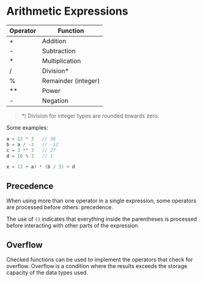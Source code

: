 # Arithmetic Expressions

|Operator|Function
|--------|------
| + | Addition
| - | Subtraction
| * | Multiplication
| / | Division*
| % | Remainder (integer)
| ** | Power
| - | Negation

> *) Division for integer types are rounded towards zero.

Some examples:

```C#
a = 12 * 3   // 36
b = a / -3   // -12
c = 3 ** 3   // 27
d = 16 % 3   // 1

x = (2 + a) * (b / 3) + d
```

## Precedence

When using more than one operator in a single expression, some operators are processed before others: precedence.

The use of `()` indicates that everything inside the parentheses is processed before interacting with other parts of the expression.

## Overflow

Checked functions can be used to implement the operators that check for overflow. Overflow is a condition where the results exceeds the storage capacity of the data types used.
